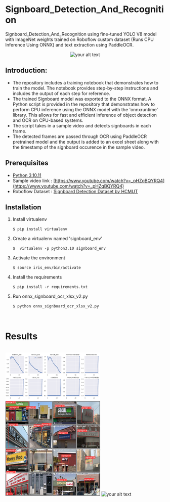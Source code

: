 Signboard_Detection_And_Recognition
====================================
Signboard_Detection_And_Recognition using fine-tuned YOLO V8 model with ImageNet weights trained on Roboflow custom dataset (Runs CPU Inference Using ONNX) and text extraction using PaddleOCR.

<center><img src="readme_media\output_video1-ezgif.gif" alt="your alt text" width="300"/></center>

## Introduction:

- The repository includes a training notebook that demonstrates how to train the model. The notebook provides step-by-step instructions and includes the output of each step for reference.
- The trained Signboard model was exported to the ONNX format. A Python script is provided in the repository that demonstrates how to perform CPU inference using the ONNX model with the 'onnxruntime' library. This allows for fast and efficient inference of object detection and OCR on CPU-based systems.
- The script takes in a sample video and detects signboards in each frame. 
- The detected frames are passed through OCR using PaddleOCR pretrained model and the output is added to an excel sheet along with the timestamp of the signboard occurence in the sample video.

## Prerequisites
* [Python 3.10.11](https://www.python.org/downloads/release/python-31011/)
* Sample video link : [https://www.youtube.com/watch?v=_pHZqBQYRQ4](https://www.youtube.com/watch?v=_pHZqBQYRQ4)
* Roboflow Dataset : [Signboard Detection Dataset by HCMUT](https://universe.roboflow.com/hcmut-ek6t5/signboard-detection-svdwo/dataset/2/images)

## Installation

1. Install virtualenv

    ```
    $ pip install virtualenv
    ```    

2. Create a virtualenv named 'signboard_env'

    ```
   $  virtualenv -p python3.10 signboard_env
    ```

3. Activate the environment

    ```
    $ source iris_env/bin/activate
    ```
4. Install the requirements

    ```
    $ pip install -r requirements.txt
    ```

5. Run onnx_signboard_ocr_xlsx_v2.py

    ```
    $ python onnx_signboard_ocr_xlsx_v2.py
    ```

<br>

# Results
<br>


<img src="readme_media\results.png" alt="your alt text" width="300"/>

<br>

<img src="readme_media\val_batch0_pred.jpg" alt="your alt text" width="300"/>

<img src="readme_media\output_video2-ezgif.gif" alt="your alt text" width="600"/>



